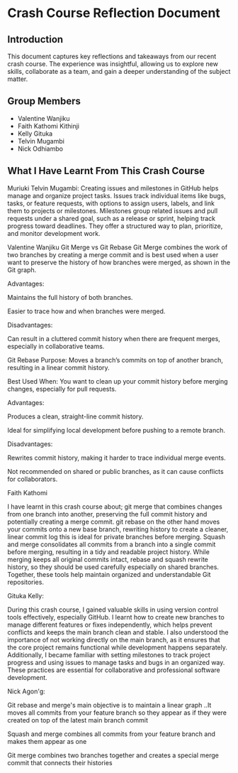 # Crash Course Reflection Document

## Introduction

This document captures key reflections and takeaways from our recent crash course. The experience was insightful, allowing us to explore new skills, collaborate as a team, and gain a deeper understanding of the subject matter.

## Group Members

- Valentine Wanjiku  
- Faith Kathomi Kithinji
- Kelly Gituka  
- Telvin Mugambi  
- Nick Odhiambo

## What I Have Learnt From This Crash Course
 Muriuki Telvin Mugambi:
 Creating issues and milestones in GitHub helps manage and organize project tasks. Issues track individual items like bugs, tasks, or feature requests, with options to assign users, labels, and link them to projects or milestones. Milestones group related issues and pull requests under a shared goal, such as a release or sprint, helping track progress toward deadlines. They offer a structured way to plan, prioritize, and monitor development work.

Valentine Wanjiku
Git Merge vs  Git Rebase
Git Merge combines the work of two branches by creating a merge commit and is best used when  a user  want to preserve the history of how branches were merged, as shown in the Git graph.

Advantages:

Maintains the full history of both branches.

Easier to trace how and when branches were merged.

Disadvantages:

Can result in a cluttered commit history when there are frequent merges, especially in collaborative teams.

Git Rebase
Purpose: Moves  a branch’s commits on top of another branch, resulting in a linear commit history.

Best Used When: You want to clean up your commit history before merging changes, especially for pull requests.

Advantages:

Produces a clean, straight-line commit history.

Ideal for simplifying local development before pushing to a remote branch.

Disadvantages:

Rewrites commit history, making it harder to trace individual merge events.

Not recommended on shared or public branches, as it can cause conflicts for collaborators.

Faith Kathomi 

I have learnt in this crash course about; git merge that combines changes from one branch into another, preserving the full commit history and potentially creating a merge commit. git rebase on the other hand moves your commits onto a new base branch, rewriting history to create a cleaner, linear commit log this is ideal for private branches before merging. Squash and merge consolidates all commits from a branch into a single commit before merging, resulting in a tidy and readable project history. While merging keeps all original commits intact, rebase and squash rewrite history, so they should be used carefully especially on shared branches. Together, these tools help maintain organized and understandable Git repositories.

Gituka Kelly:

During this crash course, I gained valuable skills in using version control tools effectively, especially GitHub. I learnt how to create new branches to manage different features or fixes independently, which helps prevent conflicts and keeps the main branch clean and stable. I also understood the importance of not working directly on the main branch, as it ensures that the core project remains functional while development happens separately. Additionally, I became familiar with setting milestones to track project progress and using issues to manage tasks and bugs in an organized way. These practices are essential for collaborative and professional software development.

Nick Agon'g: 

Git rebase and merge's main objective is to maintain a linear graph ..It moves all commits from your feature branch so they appear as if they were created on top of the latest main branch commit

Squash and merge combines all commits from your feature branch and makes them appear as one 

Git merge combines two branches together and creates a special merge commit that connects their histories 